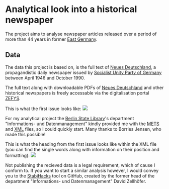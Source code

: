 # Analytical look into a historical newspaper

The project aims to analyse newspaper articles released over a period of more than 44 years in former [East Germany](https://en.wikipedia.org/wiki/East_Germany).

## Data
The data this project is based on, is the full text of [Neues Deutschland](https://en.wikipedia.org/wiki/Neues_Deutschland), a propagandistic daily newspaper issued by [Socialist Unity Party of Germany](https://en.wikipedia.org/wiki/Socialist_Unity_Party_of_Germany) between April 1946 and October 1990.

The full text along with downloadable PDFs of [Neues Deutschland](https://en.wikipedia.org/wiki/Neues_Deutschland) and other historical newspapers is freely accessable via the digitalisation portal [ZEFYS](https://zefys.staatsbibliothek-berlin.de/?lang=en).

This is what the first issue looks like:
<image src="images/1946-23-04_Neues_Deutschland_p1.png"/>

For my analytical project the [Berlin State Library](https://en.wikipedia.org/wiki/Berlin_State_Library)'s department "Informations- und Datenmanagement" kindly provided me with the [METS](https://en.wikipedia.org/wiki/Metadata_Encoding_and_Transmission_Standard) and [XML]() files, so I could quickly start. Many thanks to Borries Jensen, who made this possible! 

This is what the heading from the first issue looks like within the XML file (you can find the single words along with information on their position and formatting):
<image src="images/1946-23-04_XML_Header.png"/>

Not publishing the recieved data is a legal requirement, which of cause I conform to. If you want to start a similar analysis however, I would convey you to the [StabiHacks](https://github.com/elektrobohemian/StabiHacks) tool on GitHub, created by the former head of the department "Informations- und Datenmanagement" David Zellhöfer.